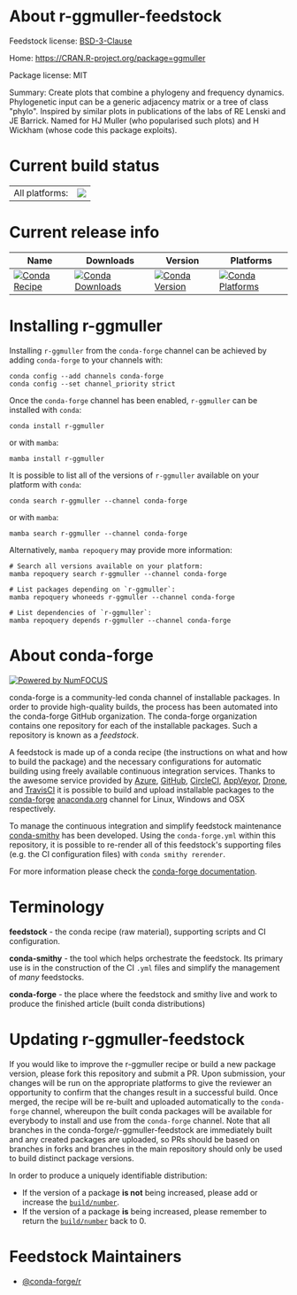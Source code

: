 About r-ggmuller-feedstock
==========================

Feedstock license: [BSD-3-Clause](https://github.com/conda-forge/r-ggmuller-feedstock/blob/main/LICENSE.txt)

Home: https://CRAN.R-project.org/package=ggmuller

Package license: MIT

Summary: Create plots that combine a phylogeny and frequency dynamics. Phylogenetic input can be a generic adjacency matrix or a tree of class "phylo". Inspired by similar plots in publications of the labs of RE Lenski and JE Barrick. Named for HJ Muller (who popularised such plots) and H Wickham (whose code this package exploits).

Current build status
====================


<table><tr><td>All platforms:</td>
    <td>
      <a href="https://dev.azure.com/conda-forge/feedstock-builds/_build/latest?definitionId=3397&branchName=main">
        <img src="https://dev.azure.com/conda-forge/feedstock-builds/_apis/build/status/r-ggmuller-feedstock?branchName=main">
      </a>
    </td>
  </tr>
</table>

Current release info
====================

| Name | Downloads | Version | Platforms |
| --- | --- | --- | --- |
| [![Conda Recipe](https://img.shields.io/badge/recipe-r--ggmuller-green.svg)](https://anaconda.org/conda-forge/r-ggmuller) | [![Conda Downloads](https://img.shields.io/conda/dn/conda-forge/r-ggmuller.svg)](https://anaconda.org/conda-forge/r-ggmuller) | [![Conda Version](https://img.shields.io/conda/vn/conda-forge/r-ggmuller.svg)](https://anaconda.org/conda-forge/r-ggmuller) | [![Conda Platforms](https://img.shields.io/conda/pn/conda-forge/r-ggmuller.svg)](https://anaconda.org/conda-forge/r-ggmuller) |

Installing r-ggmuller
=====================

Installing `r-ggmuller` from the `conda-forge` channel can be achieved by adding `conda-forge` to your channels with:

```
conda config --add channels conda-forge
conda config --set channel_priority strict
```

Once the `conda-forge` channel has been enabled, `r-ggmuller` can be installed with `conda`:

```
conda install r-ggmuller
```

or with `mamba`:

```
mamba install r-ggmuller
```

It is possible to list all of the versions of `r-ggmuller` available on your platform with `conda`:

```
conda search r-ggmuller --channel conda-forge
```

or with `mamba`:

```
mamba search r-ggmuller --channel conda-forge
```

Alternatively, `mamba repoquery` may provide more information:

```
# Search all versions available on your platform:
mamba repoquery search r-ggmuller --channel conda-forge

# List packages depending on `r-ggmuller`:
mamba repoquery whoneeds r-ggmuller --channel conda-forge

# List dependencies of `r-ggmuller`:
mamba repoquery depends r-ggmuller --channel conda-forge
```


About conda-forge
=================

[![Powered by
NumFOCUS](https://img.shields.io/badge/powered%20by-NumFOCUS-orange.svg?style=flat&colorA=E1523D&colorB=007D8A)](https://numfocus.org)

conda-forge is a community-led conda channel of installable packages.
In order to provide high-quality builds, the process has been automated into the
conda-forge GitHub organization. The conda-forge organization contains one repository
for each of the installable packages. Such a repository is known as a *feedstock*.

A feedstock is made up of a conda recipe (the instructions on what and how to build
the package) and the necessary configurations for automatic building using freely
available continuous integration services. Thanks to the awesome service provided by
[Azure](https://azure.microsoft.com/en-us/services/devops/), [GitHub](https://github.com/),
[CircleCI](https://circleci.com/), [AppVeyor](https://www.appveyor.com/),
[Drone](https://cloud.drone.io/welcome), and [TravisCI](https://travis-ci.com/)
it is possible to build and upload installable packages to the
[conda-forge](https://anaconda.org/conda-forge) [anaconda.org](https://anaconda.org/)
channel for Linux, Windows and OSX respectively.

To manage the continuous integration and simplify feedstock maintenance
[conda-smithy](https://github.com/conda-forge/conda-smithy) has been developed.
Using the ``conda-forge.yml`` within this repository, it is possible to re-render all of
this feedstock's supporting files (e.g. the CI configuration files) with ``conda smithy rerender``.

For more information please check the [conda-forge documentation](https://conda-forge.org/docs/).

Terminology
===========

**feedstock** - the conda recipe (raw material), supporting scripts and CI configuration.

**conda-smithy** - the tool which helps orchestrate the feedstock.
                   Its primary use is in the construction of the CI ``.yml`` files
                   and simplify the management of *many* feedstocks.

**conda-forge** - the place where the feedstock and smithy live and work to
                  produce the finished article (built conda distributions)


Updating r-ggmuller-feedstock
=============================

If you would like to improve the r-ggmuller recipe or build a new
package version, please fork this repository and submit a PR. Upon submission,
your changes will be run on the appropriate platforms to give the reviewer an
opportunity to confirm that the changes result in a successful build. Once
merged, the recipe will be re-built and uploaded automatically to the
`conda-forge` channel, whereupon the built conda packages will be available for
everybody to install and use from the `conda-forge` channel.
Note that all branches in the conda-forge/r-ggmuller-feedstock are
immediately built and any created packages are uploaded, so PRs should be based
on branches in forks and branches in the main repository should only be used to
build distinct package versions.

In order to produce a uniquely identifiable distribution:
 * If the version of a package **is not** being increased, please add or increase
   the [``build/number``](https://docs.conda.io/projects/conda-build/en/latest/resources/define-metadata.html#build-number-and-string).
 * If the version of a package **is** being increased, please remember to return
   the [``build/number``](https://docs.conda.io/projects/conda-build/en/latest/resources/define-metadata.html#build-number-and-string)
   back to 0.

Feedstock Maintainers
=====================

* [@conda-forge/r](https://github.com/conda-forge/r/)

